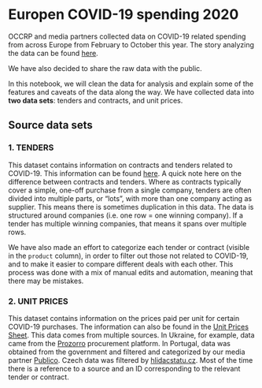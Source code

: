 # Europen COVID-19 spending 2020

OCCRP and media partners collected data on COVID-19 related spending from across Europe from February to October this year.
The story analyzing the data can be found [here](https://www.occrp.org/en/coronavirus/europes-covid-19-spending-spree-unmasked).

We have also decided to share the raw data with the public.

In this notebook, we will clean the data for analysis and explain some of the features and caveats of the data along the way. We have collected data into **two data sets**: tenders and contracts, and unit prices.


## Source data sets

### 1. TENDERS

This dataset contains information on contracts and tenders related to COVID-19. This information can be found [here](https://docs.google.com/spreadsheets/d/1VXURZlKH-_GeNvPrytgJOeTUH3hXf0r_veIXWJp1K20/edit?usp=sharing).
A quick note here on the difference between contracts and tenders. Where as contracts typically cover a simple, one-off purchase from a single company, tenders are often divided into multiple parts, or “lots”, with more than one company acting as supplier.
This means there is sometimes duplication in this data. The data is structured around companies (i.e. one row = one winning company). If a tender has multiple winning companies, that means it spans over multiple rows.

We have also made an effort to categorize each tender or contract (visible in the `product` column), in order to filter out those not related to COVID-19, and to make it easier to compare different deals with each other. This process was done with a mix of manual edits and automation, meaning that there may be mistakes.


### 2. UNIT PRICES

This dataset contains information on the prices paid per unit for certain COVID-19 purchases. The information can also be found in the [Unit Prices Sheet](https://docs.google.com/spreadsheets/d/10VL5FpviSXctagcoQM_pr0xP4Lsmzzc3-i7mEyCE2kw/edit?usp=sharing). 
This data comes from multiple sources. In Ukraine, for example, data came from the [Prozorro](https://prozorro.gov.ua/en/tender/search/) procurement platform. In Portugal, data was obtained from the government and filtered and categorized by our media partner [Publico](https://www.publico.pt). Czech data was filtered by [hlidacstatu.cz](https://www.hlidacstatu.cz/).
Most of the time there is a reference to a source and an ID corresponding to the relevant tender or contract.
